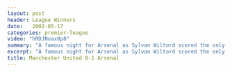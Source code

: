 ```yaml
---
layout: post
header: League Winners
date:   2002-05-17
categories: premier-league
video: "hRDJNoax8p8"
summary: "A famous night for Arsenal as Sylvan Wiltord scored the only goal to secure the title at Old Trafford and complete another famous double."
excerpt: "A famous night for Arsenal as Sylvan Wiltord scored the only goal to secure the title at Old Trafford and complete another famous double."
title: Manchester United 0-1 Arsenal
---
```

